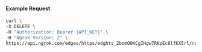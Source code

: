 <!-- Code generated for API Clients. DO NOT EDIT. -->

#### Example Request

```bash
curl \
-X DELETE \
-H "Authorization: Bearer {API_KEY}" \
-H "Ngrok-Version: 2" \
https://api.ngrok.com/edges/https/edghts_2bomO0KCgIHgw7RKpEc8lfKX5rl/routes/edghtsrt_2bomNzAw8QktR9CKsDppOkAuY9H
```
